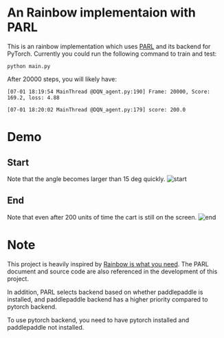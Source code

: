 # An Rainbow implementaion with PARL
This is an rainbow implementation which uses [PARL](https://github.com/PaddlePaddle/PARL) and its backend for PyTorch.
Currently you could run the following command to train and test:

```
python main.py
```

After 20000 steps, you will likely have:
```
[07-01 18:19:54 MainThread @DQN_agent.py:190] Frame: 20000, Score: 169.2, loss: 4.88

[07-01 18:20:02 MainThread @DQN_agent.py:179] score: 200.0
```

# Demo
## Start
Note that the angle becomes larger than 15 deg quickly.
![start](https://user-images.githubusercontent.com/1451234/86233373-e5697080-bbc7-11ea-934a-914ed054921d.gif)

## End
Note that even after 200 units of time the cart is still on the screen.
![end](https://user-images.githubusercontent.com/1451234/86233363-e26e8000-bbc7-11ea-8307-733e0096b4f0.gif)

# Note
This project is heavily inspired by [Rainbow is what you need](https://github.com/Curt-Park/rainbow-is-all-you-need). The PARL document and source code are also referenced in the development of this project.

In addition, PARL selects backend based on whether paddlepaddle is installed, and paddlepaddle backend has a higher priority compared to pytorch backend.

To use pytorch backend, you need to have pytorch installed and paddlepaddle not installed.

